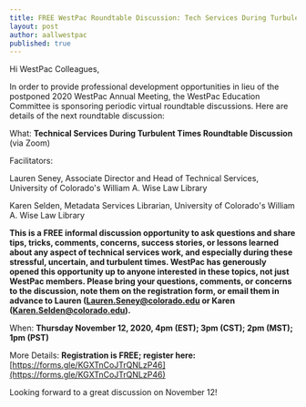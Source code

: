 ```yaml
---
title: FREE WestPac Roundtable Discussion: Tech Services During Turbulent Times (Nov. 12, 2020)
layout: post
author: aallwestpac
published: true
---
```


Hi WestPac Colleagues,

In order to provide professional development opportunities in lieu of the postponed 2020 WestPac Annual Meeting, the WestPac Education Committee is sponsoring periodic virtual roundtable discussions. Here are details of the next roundtable discussion:

What:  **Technical Services During Turbulent Times Roundtable Discussion** (via Zoom)

Facilitators:

Lauren Seney, Associate Director and Head of Technical Services, University of Colorado's William A. Wise Law Library

Karen Selden, Metadata Services Librarian, University of Colorado's William A. Wise Law Library

**This is a FREE informal discussion opportunity to ask questions and share tips, tricks, comments, concerns, success stories, or lessons learned about any aspect of technical services work, and especially during these stressful, uncertain, and turbulent times. WestPac has generously opened this opportunity up to anyone interested in these topics, not just WestPac members. Please bring your questions, comments, or concerns to the discussion, note them on the registration form, or email them in advance to Lauren (Lauren.Seney@colorado.edu or Karen (Karen.Selden@colorado.edu).**

When: **Thursday November 12, 2020, 4pm (EST); 3pm (CST); 2pm (MST); 1pm (PST)**

More Details:  **Registration is FREE; register here:** [https://forms.gle/KGXTnCoJTrQNLzP46](https://forms.gle/KGXTnCoJTrQNLzP46)

Looking forward to a great discussion on November 12!
